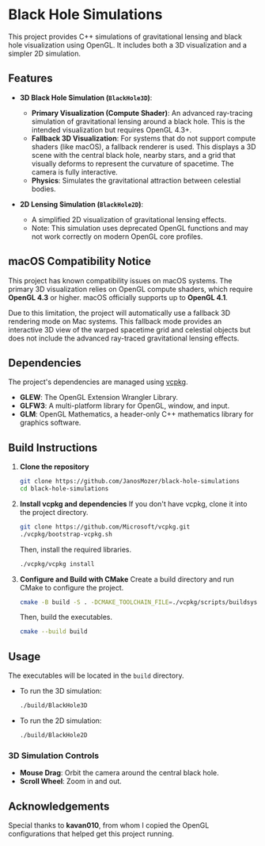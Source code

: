 # Black Hole Simulations

This project provides C++ simulations of gravitational lensing and black hole visualization using OpenGL. It includes both a 3D visualization and a simpler 2D simulation.

## Features

*   **3D Black Hole Simulation (`BlackHole3D`)**:
    *   **Primary Visualization (Compute Shader)**: An advanced ray-tracing simulation of gravitational lensing around a black hole. This is the intended visualization but requires OpenGL 4.3+.
    *   **Fallback 3D Visualization**: For systems that do not support compute shaders (like macOS), a fallback renderer is used. This displays a 3D scene with the central black hole, nearby stars, and a grid that visually deforms to represent the curvature of spacetime. The camera is fully interactive.
    *   **Physics**: Simulates the gravitational attraction between celestial bodies.

*   **2D Lensing Simulation (`BlackHole2D`)**:
    *   A simplified 2D visualization of gravitational lensing effects.
    *   Note: This simulation uses deprecated OpenGL functions and may not work correctly on modern OpenGL core profiles.

## macOS Compatibility Notice

This project has known compatibility issues on macOS systems. The primary 3D visualization relies on OpenGL compute shaders, which require **OpenGL 4.3** or higher. macOS officially supports up to **OpenGL 4.1**.

Due to this limitation, the project will automatically use a fallback 3D rendering mode on Mac systems. This fallback mode provides an interactive 3D view of the warped spacetime grid and celestial objects but does not include the advanced ray-traced gravitational lensing effects.

## Dependencies

The project's dependencies are managed using [vcpkg](https://github.com/microsoft/vcpkg).
*   **GLEW**: The OpenGL Extension Wrangler Library.
*   **GLFW3**: A multi-platform library for OpenGL, window, and input.
*   **GLM**: OpenGL Mathematics, a header-only C++ mathematics library for graphics software.

## Build Instructions

1.  **Clone the repository**
    ```bash
    git clone https://github.com/JanosMozer/black-hole-simulations
    cd black-hole-simulations
    ```

2.  **Install vcpkg and dependencies**
    If you don't have vcpkg, clone it into the project directory.
    ```bash
    git clone https://github.com/Microsoft/vcpkg.git
    ./vcpkg/bootstrap-vcpkg.sh
    ```
    Then, install the required libraries.
    ```bash
    ./vcpkg/vcpkg install
    ```

3.  **Configure and Build with CMake**
    Create a build directory and run CMake to configure the project.
    ```bash
    cmake -B build -S . -DCMAKE_TOOLCHAIN_FILE=./vcpkg/scripts/buildsystems/vcpkg.cmake
    ```
    Then, build the executables.
    ```bash
    cmake --build build
    ```

## Usage

The executables will be located in the `build` directory.

*   To run the 3D simulation:
    ```bash
    ./build/BlackHole3D
    ```

*   To run the 2D simulation:
    ```bash
    ./build/BlackHole2D
    ```

### 3D Simulation Controls
*   **Mouse Drag**: Orbit the camera around the central black hole.
*   **Scroll Wheel**: Zoom in and out.

## Acknowledgements

Special thanks to **kavan010**, from whom I copied the OpenGL configurations that helped get this project running.
